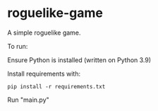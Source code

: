 # roguelike-game
A simple roguelike game.


To run:

  Ensure Python is installed (written on Python 3.9)
  
  Install requirements with:
  
    pip install -r requirements.txt
    
  Run "main.py"
